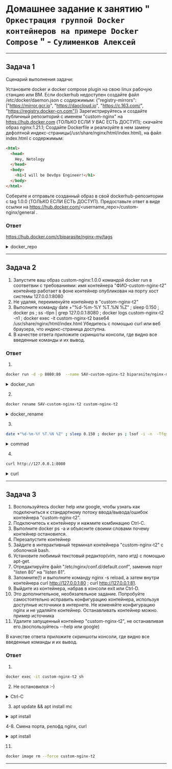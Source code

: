# Домашнее задание к занятию " `Оркестрация группой Docker контейнеров на примере Docker Compose` " - `Сулименков Алексей`

---

## Задача 1

Сценарий выполнения задачи:

Установите docker и docker compose plugin на свою linux рабочую станцию или ВМ.
Если dockerhub недоступен создайте файл /etc/docker/daemon.json с содержимым: {"registry-mirrors": ["https://mirror.gcr.io", "https://daocloud.io", "https://c.163.com/", "https://registry.docker-cn.com"]}
Зарегистрируйтесь и создайте публичный репозиторий с именем "custom-nginx" на https://hub.docker.com (ТОЛЬКО ЕСЛИ У ВАС ЕСТЬ ДОСТУП);
скачайте образ nginx:1.21.1;
Создайте Dockerfile и реализуйте в нем замену дефолтной индекс-страницы(/usr/share/nginx/html/index.html), на файл index.html с содержимым:

```html
<html>
  <head>
    Hey, Netology
  </head>
  <body>
    <h1>I will be DevOps Engineer!</h1>
  </body>
</html>
```

Соберите и отправьте созданный образ в свой dockerhub-репозитории c tag 1.0.0 (ТОЛЬКО ЕСЛИ ЕСТЬ ДОСТУП).
Предоставьте ответ в виде ссылки на https://hub.docker.com/<username_repo>/custom-nginx/general .

### Ответ

https://hub.docker.com/r/biparasite/nginx-my/tags

<details> <summary>docker_repo</summary>

![task1](https://github.com/biparasite/VIRT-03-HW/blob/main/task_1.png "task1")

</details>

---

## Задача 2

1. Запустите ваш образ custom-nginx:1.0.0 командой docker run в соответвии с требованиями:
   имя контейнера "ФИО-custom-nginx-t2"
   контейнер работает в фоне
   контейнер опубликован на порту хост системы 127.0.0.1:8080
2. Не удаляя, переименуйте контейнер в "custom-nginx-t2"
3. Выполните команду date +"%d-%m-%Y %T.%N %Z" ; sleep 0.150 ; docker ps ; ss -tlpn | grep 127.0.0.1:8080 ; docker logs custom-nginx-t2 -n1 ; docker exec -it custom-nginx-t2 base64 /usr/share/nginx/html/index.html
   Убедитесь с помощью curl или веб браузера, что индекс-страница доступна.
4. В качестве ответа приложите скриншоты консоли, где видно все введенные команды и их вывод.

### Ответ

1.

```bash
docker run -d -p 8080:80  --name SAV-custom-nginx-t2 biparasite/nginx-my:latest
```

<details> <summary>docker_run</summary>

![task2](https://github.com/biparasite/VIRT-03-HW/blob/main/task_2.png "task2")

</details>

2.

```bash
docker rename SAV-custom-nginx-t2 custom-nginx-t2
```

<details> <summary>docker_rename</summary>

![task2](https://github.com/biparasite/VIRT-03-HW/blob/main/task_2.1.png "task2")

</details>

3.

```bash
date +"%d-%m-%Y %T.%N %Z" ; sleep 0.150 ; docker ps ; lsof -i -n  -Tfqs | grep 127.0.0.1:8080 ; docker logs custom-nginx-t2 -n1 ; docker exec -it custom-nginx-t2 base64 /usr/share/nginx/html/index.html
```

<details> <summary>commad</summary>

![task2](https://github.com/biparasite/VIRT-03-HW/blob/main/task_2.2.png "task2")

</details>

4.

```bash
curl http://127.0.0.1:8080
```

<details> <summary>curl</summary>

![task2](https://github.com/biparasite/VIRT-03-HW/blob/main/task_2.3.png "task2")

</details>

---

## Задача 3

1. Воспользуйтесь docker help или google, чтобы узнать как подключиться к стандартному потоку ввода/вывода/ошибок контейнера "custom-nginx-t2".
2. Подключитесь к контейнеру и нажмите комбинацию Ctrl-C.
3. Выполните docker ps -a и объясните своими словами почему контейнер остановился.
4. Перезапустите контейнер
5. Зайдите в интерактивный терминал контейнера "custom-nginx-t2" с оболочкой bash.
6. Установите любимый текстовый редактор(vim, nano итд) с помощью apt-get.
7. Отредактируйте файл "/etc/nginx/conf.d/default.conf", заменив порт "listen 80" на "listen 81".
8. Запомните(!) и выполните команду nginx -s reload, а затем внутри контейнера curl http://127.0.0.1:80 ; curl http://127.0.0.1:81.
9. Выйдите из контейнера, набрав в консоли exit или Ctrl-D.
10. Это дополнительное, необязательное задание. Попробуйте самостоятельно исправить конфигурацию контейнера, используя доступные источники в интернете. Не изменяйте конфигурацию nginx и не удаляйте контейнер. Останавливать контейнер можно. пример источника
11. Удалите запущенный контейнер "custom-nginx-t2", не останавливая его.(воспользуйтесь --help или google)

В качестве ответа приложите скриншоты консоли, где видно все введенные команды и их вывод.

### Ответ

1.

```bash
docker exec -it custom-nginx-t2 sh
```

2. Не остановился :-)

<details> <summary>Ctrl-C</summary>

![task3](https://github.com/biparasite/VIRT-03-HW/blob/main/task_3.png "task3")

</details>

3. apt update && apt install mc

<details> <summary>apt install</summary>

![task3](https://github.com/biparasite/VIRT-03-HW/blob/main/task_3.1.png "task3")

</details>

4-8. Смена порта, релофд nginx, curl

<details> <summary>apt install</summary>

![task3](https://github.com/biparasite/VIRT-03-HW/blob/main/task_3.2.png "task3")

</details>

11.

```bash
docker image rm --force custom-nginx-t2

```

---
